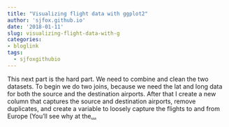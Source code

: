 ```yaml
---
title: "Visualizing flight data with ggplot2"
author: 'sjfox.github.io'
date: '2018-01-11'
slug: visualizing-flight-data-with-g
categories:
- bloglink
tags:
  - sjfoxgithubio
---
```


This next part is the hard part. We need to combine and clean the two datasets. To begin we do two joins, because we need the lat and long data for both the source and the destination airports. After that I create a new column that captures the source and destination airports, remove duplicates, and create a variable to loosely capture the flights to and from Europe (You’ll see why at the[... <i class="fas fa-external-link-alt"></i>](https://sjfox.github.io/post/world_map_flights/)

